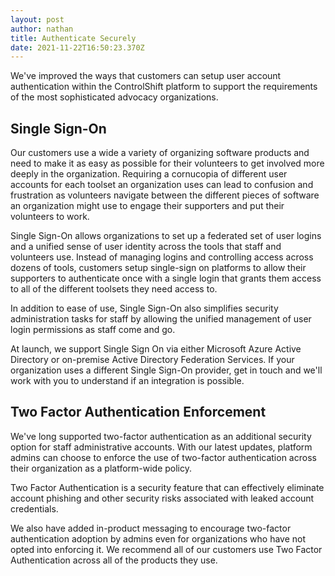 ```yaml
---
layout: post
author: nathan
title: Authenticate Securely
date: 2021-11-22T16:50:23.370Z
---
```

We've improved the ways that customers can setup user account authentication within the ControlShift platform to support the requirements of the most sophisticated advocacy organizations. 


## Single Sign-On
Our customers use a wide a variety of organizing software products and need to make it as easy as possible for their volunteers to get involved more deeply in the organization. Requiring a cornucopia of different user accounts for each toolset an organization uses can lead to confusion and frustration as volunteers navigate between the different pieces of software an organization might use to engage their supporters and put their volunteers to work. 

Single Sign-On allows organizations to set up a federated set of user logins and a unified sense of user identity across the tools that staff and volunteers use. Instead of managing logins and controlling access across dozens of tools, customers setup single-sign on platforms to allow their supporters to authenticate once with a single login that grants them access to all of the different toolsets they need access to.

In addition to ease of use, Single Sign-On also simplifies security administration tasks for staff by allowing the unified management of user login permissions as staff come and go. 

At launch, we support Single Sign On via either Microsoft Azure Active Directory or on-premise Active Directory Federation Services. If your organization uses a different Single Sign-On provider, get in touch and we'll work with you to understand if an integration is possible. 

## Two Factor Authentication Enforcement
We've long supported two-factor authentication as an additional security option for staff administrative accounts. With our latest updates, platform admins can choose to enforce the use of two-factor authentication across their organization as a platform-wide policy. 

Two Factor Authentication is a security feature that can effectively eliminate account phishing and other security risks associated with leaked account credentials.

We also have added in-product messaging to encourage two-factor authentication adoption by admins even for organizations who have not opted into enforcing it. We recommend all of our customers use Two Factor Authentication across all of the products they use. 